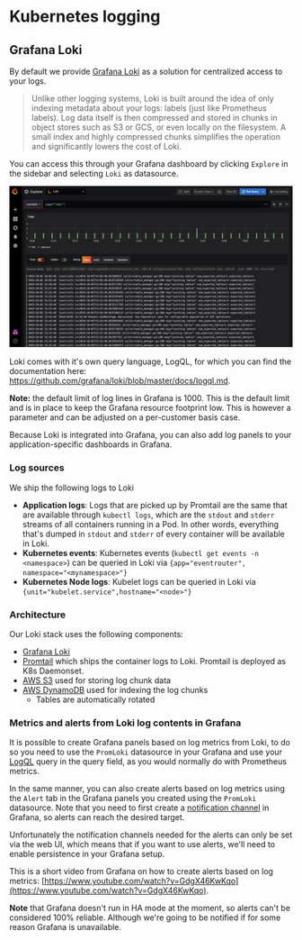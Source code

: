 # Kubernetes logging

## Grafana Loki

By default we provide [Grafana Loki](https://grafana.com/oss/loki) as a solution for centralized access to your logs.

> Unlike other logging systems, Loki is built around the idea of only indexing metadata about your logs: labels (just like Prometheus labels). Log data itself is then compressed and stored in chunks in object stores such as S3 or GCS, or even locally on the filesystem. A small index and highly compressed chunks simplifies the operation and significantly lowers the cost of Loki.

You can access this through your Grafana dashboard by clicking `Explore` in the sidebar and selecting `Loki` as datasource.

![Grafana Loki](images/grafana_loki.png "Grafana Loki")

Loki comes with it's own query language, LogQL, for which you can find the documentation here: <https://github.com/grafana/loki/blob/master/docs/logql.md>.

**Note:** the default limit of log lines in Grafana is 1000. This is the default limit and is in place to keep the Grafana resource footprint low. This is however a parameter and can be adjusted on a per-customer basis case.

Because Loki is integrated into Grafana, you can also add log panels to your application-specific dashboards in Grafana.

### Log sources

We ship the following logs to Loki

- **Application logs**: Logs that are picked up by Promtail are the same that are available through `kubectl logs`, which are the `stdout` and `stderr` streams of all containers running in a Pod. In other words, everything that's dumped in `stdout` and `stderr` of every container will be available in Loki.
- **Kubernetes events**: Kubernetes events (`kubectl get events -n <namespace>`) can be queried in Loki via `{app="eventrouter", namespace="<mynamespace>"}`
- **Kubernetes Node logs**: Kubelet logs can be queried in Loki via `{unit="kubelet.service",hostname="<node>"}`

### Architecture

Our Loki stack uses the following components:

- [Grafana Loki](https://github.com/grafana/loki/blob/master/docs/overview/README.md)
- [Promtail](https://github.com/grafana/loki/blob/master/docs/clients/promtail/README.md) which ships the container logs to Loki. Promtail is deployed as K8s Daemonset.
- [AWS S3](https://aws.amazon.com/s3/) used for storing log chunk data
- [AWS DynamoDB](https://aws.amazon.com/dynamodb/) used for indexing the log chunks
  - Tables are automatically rotated

### Metrics and alerts from Loki log contents in Grafana

It is possible to create Grafana panels based on log metrics from Loki, to do so you need to use the `PromLoki` datasource in your Grafana and use your [LogQL](https://github.com/grafana/loki/blob/master/docs/logql.md) query in the query field, as you would normally do with Prometheus metrics.

In the same manner, you can also create alerts based on log metrics using the `Alert` tab in the Grafana panels you created using the `PromLoki` datasource. Note that you need to first create a [notification channel](https://grafana.com/docs/grafana/latest/alerting/notifications/) in Grafana, so alerts can reach the desired target.

Unfortunately the notification channels needed for the alerts can only be set via the web UI, which means that if you want to use alerts, we'll need to enable persistence in your Grafana setup.

This is a short video from Grafana on how to create alerts based on log metrics: [https://www.youtube.com/watch?v=GdgX46KwKqo](https://www.youtube.com/watch?v=GdgX46KwKqo).

**Note** that Grafana doesn't run in HA mode at the moment, so alerts can't be considered 100% reliable. Although we're going to be notified if for some reason Grafana is unavailable.
